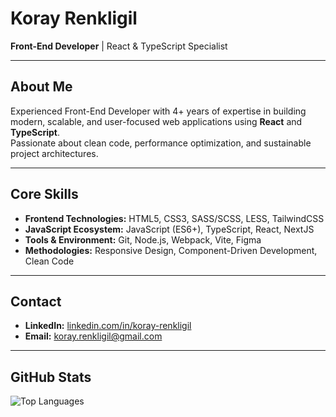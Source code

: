 # Koray Renkligil

**Front-End Developer** | React & TypeScript Specialist

---

## About Me
Experienced Front-End Developer with 4+ years of expertise in building modern, scalable, and user-focused web applications using **React** and **TypeScript**.  
Passionate about clean code, performance optimization, and sustainable project architectures.

---

## Core Skills
- **Frontend Technologies:** HTML5, CSS3, SASS/SCSS, LESS, TailwindCSS  
- **JavaScript Ecosystem:** JavaScript (ES6+), TypeScript, React, NextJS  
- **Tools & Environment:** Git, Node.js, Webpack, Vite, Figma  
- **Methodologies:** Responsive Design, Component-Driven Development, Clean Code  

---

## Contact
- **LinkedIn:** [linkedin.com/in/koray-renkligil](https://linkedin.com/in/koray-renkligil)  
- **Email:** koray.renkligil@gmail.com  

---

## GitHub Stats
![Top Languages](https://github-readme-stats.vercel.app/api/top-langs/?username=korayrenkligill&layout=compact&theme=default)
